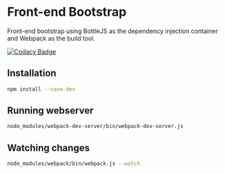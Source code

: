 # Front-end Bootstrap

 Front-end bootstrap using BottleJS as the dependency injection container and Webpack as the build tool. 

[![Codacy Badge](https://api.codacy.com/project/badge/Grade/979233be505f4304a935dea09ddf3cdc)](https://www.codacy.com/app/mehmet/front-end-bootstrap?utm_source=github.com&amp;utm_medium=referral&amp;utm_content=mkorkmaz/front-end-bootstrap&amp;utm_campaign=Badge_Grade)

## Installation 
```bash
npm install --save-dev
```

## Running webserver
```bash
node_modules/webpack-dev-server/bin/webpack-dev-server.js
```


## Watching changes
```bash
node_modules/webpack/bin/webpack.js --watch
```

